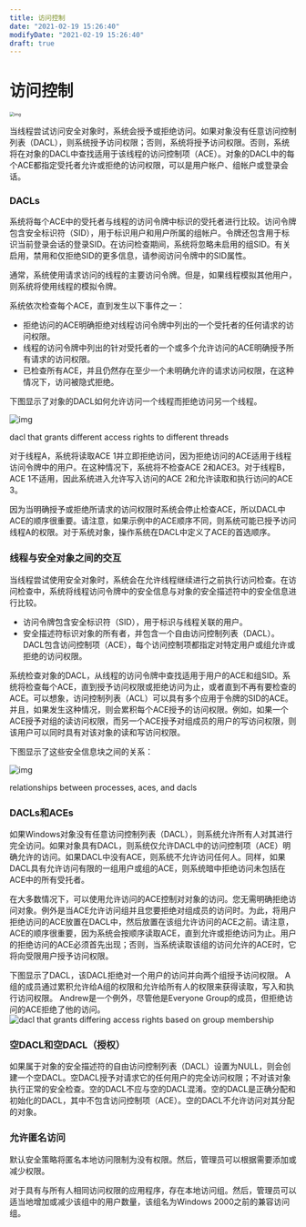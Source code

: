 ```yaml
---
title: 访问控制
date: "2021-02-19 15:26:40"
modifyDate: "2021-02-19 15:26:40"
draft: true
---
```

# 访问控制

<img src="../images/image.png" alt="img" style="zoom: 50%;" />

当线程尝试访问安全对象时，系统会授予或拒绝访问。如果对象没有任意访问控制列表（DACL），则系统授予访问权限；否则，系统将授予访问权限。否则，系统将在对象的DACL中查找适用于该线程的访问控制项（ACE）。对象的DACL中的每个ACE都指定受托者允许或拒绝的访问权限，可以是用户帐户、组帐户或登录会话。

### DACLs

系统将每个ACE中的受托者与线程的访问令牌中标识的受托者进行比较。访问令牌包含安全标识符（SID），用于标识用户和用户所属的组帐户。令牌还包含用于标识当前登录会话的登录SID。在访问检查期间，系统将忽略未启用的组SID。有关启用，禁用和仅拒绝SID的更多信息，请参阅访问令牌中的SID属性。

通常，系统使用请求访问的线程的主要访问令牌。但是，如果线程模拟其他用户，则系统将使用线程的模拟令牌。

系统依次检查每个ACE，直到发生以下事件之一：

- 拒绝访问的ACE明确拒绝对线程访问令牌中列出的一个受托者的任何请求的访问权限。
- 线程的访问令牌中列出的针对受托者的一个或多个允许访问的ACE明确授予所有请求的访问权限。
- 已检查所有ACE，并且仍然存在至少一个未明确允许的请求访问权限，在这种情况下，访问被隐式拒绝。

下图显示了对象的DACL如何允许访问一个线程而拒绝访问另一个线程。

![img](../images/accctrl1.png)

dacl that grants different access rights to different threads

对于线程A，系统将读取ACE 1并立即拒绝访问，因为拒绝访问的ACE适用于线程访问令牌中的用户。在这种情况下，系统将不检查ACE 2和ACE3。对于线程B，ACE 1不适用，因此系统进入允许写入访问的ACE 2和允许读取和执行访问的ACE 3。

因为当明确授予或拒绝所请求的访问权限时系统会停止检查ACE，所以DACL中ACE的顺序很重要。请注意，如果示例中的ACE顺序不同，则系统可能已授予访问线程A的权限。对于系统对象，操作系统在DACL中定义了ACE的首选顺序。

### 线程与安全对象之间的交互

当线程尝试使用安全对象时，系统会在允许线程继续进行之前执行访问检查。在访问检查中，系统将线程访问令牌中的安全信息与对象的安全描述符中的安全信息进行比较。

- 访问令牌包含安全标识符（SID），用于标识与线程关联的用户。
- 安全描述符标识对象的所有者，并包含一个自由访问控制列表（DACL）。 DACL包含访问控制项（ACE），每个访问控制项都指定对特定用户或组允许或拒绝的访问权限。

系统检查对象的DACL，从线程的访问令牌中查找适用于用户的ACE和组SID。系统将检查每个ACE，直到授予访问权限或拒绝访问为止，或者直到不再有要检查的ACE。可以想象，访问控制列表（ACL）可以具有多个应用于令牌的SID的ACE。并且，如果发生这种情况，则会累积每个ACE授予的访问权限。例如，如果一个ACE授予对组的读访问权限，而另一个ACE授予对组成员的用户的写访问权限，则该用户可以同时具有对该对象的读和写访问权限。

下图显示了这些安全信息块之间的关系：

![img](../images/cssec-02.png)

relationships between processes, aces, and dacls

### DACLs和ACEs

如果Windows对象没有任意访问控制列表（DACL），则系统允许所有人对其进行完全访问。如果对象具有DACL，则系统仅允许DACL中的访问控制项（ACE）明确允许的访问。如果DACL中没有ACE，则系统不允许访问任何人。同样，如果DACL具有允许访问有限的一组用户或组的ACE，则系统暗中拒绝访问未包括在ACE中的所有受托者。

在大多数情况下，可以使用允许访问的ACE控制对对象的访问。您无需明确拒绝访问对象。例外是当ACE允许访问组并且您要拒绝对组成员的访问时。为此，将用户拒绝访问的ACE放置在DACL中，然后放置在该组允许访问的ACE之前。请注意，ACE的顺序很重要，因为系统会按顺序读取ACE，直到允许或拒绝访问为止。用户的拒绝访问的ACE必须首先出现；否则，当系统读取该组的访问允许的ACE时，它将向受限用户授予访问权限。

下图显示了DACL，该DACL拒绝对一个用户的访问并向两个组授予访问权限。 A组的成员通过累积允许给A组的权限和允许给所有人的权限来获得读取，写入和执行访问权限。 Andrew是一个例外，尽管他是Everyone Group的成员，但拒绝访问的ACE拒绝了他的访问。![dacl that grants differing access rights based on group membership](../images/accctrl1.png)

### 空DACL和空DACL（授权）

如果属于对象的安全描述符的自由访问控制列表（DACL）设置为NULL，则会创建一个空DACL。空DACL授予对请求它的任何用户的完全访问权限；不对该对象执行正常的安全检查。空的DACL不应与空的DACL混淆。空的DACL是正确分配和初始化的DACL，其中不包含访问控制项（ACE）。空的DACL不允许访问对其分配的对象。

### 允许匿名访问

默认安全策略将匿名本地访问限制为没有权限。然后，管理员可以根据需要添加或减少权限。

对于具有与所有人相同访问权限的应用程序，存在本地访问组。然后，管理员可以适当地增加或减少该组中的用户数量，该组名为Windows 2000之前的兼容访问组。
